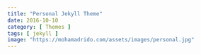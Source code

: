 ```yaml
---
title: "Personal Jekyll Theme"
date: 2016-10-10
category: [ Themes ]
tags: [ jekyll ]
image: "https://mohamadrido.com/assets/images/personal.jpg"
---
```

<br />
